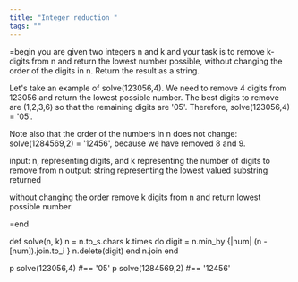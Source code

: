 ```yaml
---
title: "Integer reduction "
tags: ""
---
```


=begin
you are given two integers n and k and your task is to remove k-digits from n and return the lowest number possible, without changing the order of the digits in n. Return the result as a string.

Let's take an example of solve(123056,4). We need to remove 4 digits from 123056 and return the lowest possible number. The best digits to remove are (1,2,3,6) so that the remaining digits are '05'. Therefore, solve(123056,4) = '05'.

Note also that the order of the numbers in n does not change: solve(1284569,2) = '12456', because we have removed 8 and 9.

input: n, representing digits, and k representing the number of digits to remove from n
output: string representing the lowest valued substring returned 

without changing the order remove k digits from n and return lowest possible number

=end

def solve(n, k)
  n = n.to_s.chars
  k.times do
    digit = n.min_by {|num| (n - [num]).join.to_i }
    n.delete(digit)
  end
  n.join
end

p solve(123056,4) #== '05'
p solve(1284569,2) #== '12456'
